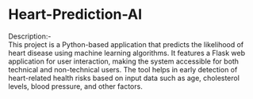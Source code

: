 # Heart-Prediction-AI
Description:-
<br>
This project is a Python-based application that predicts the likelihood of heart disease using machine learning algorithms. It features a Flask web application for user interaction, making the system accessible for both technical and non-technical users. The tool helps in early detection of heart-related health risks based on input data such as age, cholesterol levels, blood pressure, and other factors.
